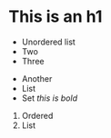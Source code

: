 # This is an h1

- Unordered list
- Two
- Three

* Another
* List
* Set *this is bold*

1. Ordered
2. List
